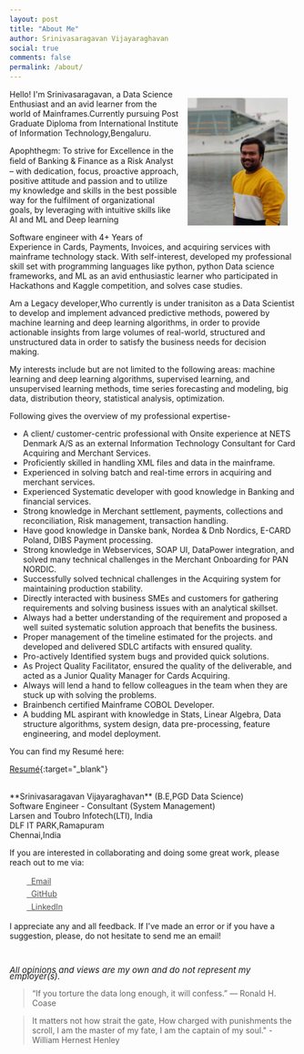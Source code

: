 ```yaml
---
layout: post
title: "About Me"
author: Srinivasaragavan Vijayaraghavan
social: true
comments: false
permalink: /about/
---
```


<center>
<img src="https://github.com/SriniTheDataJunkie/Myprotfolio/blob/master/assets/Sriini.jpg" alt="Srini" align="right" style="width: 35%; height: 35%; margin:15px">
</center> 

Hello! I'm Srinivasaragavan, a Data Science Enthusiast and an avid learner from the world of Mainframes.Currently pursuing Post Graduate Diploma from International Institute of Information Technology,Bengaluru.

Apophthegm: To strive for Excellence in the ﬁeld of Banking & Finance as a Risk Analyst – with dedication, focus, proactive approach, positive attitude and passion and to utilize my knowledge and skills in the best possible way for the fulfilment of organizational goals, by leveraging with intuitive skills like AI and ML and Deep learning

Software engineer with 4+ Years of Experience in Cards, Payments, Invoices, and acquiring services with mainframe technology stack. With self-interest, developed my professional skill set with programming languages like python, python Data science frameworks, and ML as an avid enthusiastic learner who participated in Hackathons and Kaggle competition, and solves case studies.

Am a Legacy developer,Who currently is under tranisiton as a Data Scientist to develop and implement advanced predictive methods, powered by machine learning and deep learning algorithms, in order to provide actionable insights from large volumes of real-world, structured and unstructured data in order to satisfy the business needs for decision making. 

My interests include but are not limited to the following areas: machine learning and deep learning algorithms, supervised learning, and unsupervised learning methods, time series forecasting and modeling, big data, distribution theory, statistical analysis, optimization. 

Following gives the overview of my professional expertise-
- A client/ customer-centric professional with Onsite experience at NETS Denmark A/S as an external Information Technology Consultant for Card Acquiring and Merchant Services.
- Proficiently skilled in handling XML files and data in the mainframe.
- Experienced in solving batch and real-time errors in acquiring and merchant services.
- Experienced Systematic developer with good knowledge in Banking and financial services.
- Strong knowledge in Merchant settlement, payments, collections and reconciliation, Risk management, transaction handling.
- Have good knowledge in Danske bank, Nordea & Dnb Nordics, E-CARD Poland, DIBS Payment processing.
- Strong knowledge in Webservices, SOAP UI, DataPower integration, and solved many technical challenges in the Merchant Onboarding for PAN NORDIC.
- Successfully solved technical challenges in the Acquiring system for maintaining production stability.
- Directly interacted with business SMEs and customers for gathering requirements and solving business issues with an analytical skillset.
- Always had a better understanding of the requirement and proposed a well suited systematic solution approach that benefits the business.
- Proper management of the timeline estimated for the projects. and developed and delivered SDLC artifacts with ensured quality.
- Pro-actively Identified system bugs and provided quick solutions.
- As Project Quality Facilitator, ensured the quality of the deliverable, and acted as a Junior Quality Manager for Cards Acquiring.
- Always will lend a hand to fellow colleagues in the team when they are stuck up with solving the problems.
- Brainbench certified Mainframe COBOL Developer.
- A budding ML aspirant with knowledge in Stats, Linear Algebra, Data structure algorithms, system design, data pre-processing, feature engineering, and model deployment.


You can find my Resumé here:

[Resumé](https://github.com/SriniTheDataJunkie/My-Resume/blob/main/Resume-Srinivasaragavan-Vijayaraghavan.pdf){:target="_blank"} 

<br>
**Srinivasaragavan Vijayaraghavan** (B.E,PGD Data Science)<br>
Software Engineer - Consultant (System Management)<br>
Larsen and Toubro Infotech(LTI), India<br>
DLF IT PARK,Ramapuram<br>
Chennai,India<br>

If you are interested in collaborating and doing some great work, please reach out to me via:

<div class="contact-buttons" style="line-height:160%;margin-left:30px;margin-top:10px">
<p>
<a href="mailto:srinirag94@gmail.com" target="_blank" style="color:#515151;"><i class="fa fa-envelope" style="font-size:1em"></i> &nbsp; Email<br></a> 
<a href="https://github.com/SriniTheDataJunkie" target="_blank" style="color:#515151;"><i class="fa fa-github" style="font-size:1em"></i> &nbsp; GitHub<br></a> 
<a href="https://www.linkedin.com/in/srinivasaragavan-vijayaragavan-662a32a8/" target="_blank" style="color:#515151;"><i class="fa fa-linkedin" style="font-size:1em"></i> &nbsp; LinkedIn<br></a>
</p>
</div>

I appreciate any and all feedback. If I've made an error or if you have a suggestion, please, do not hesitate to send me an email!

<br>
<P CLASS="footnote" style="line-height:0.75; font-size:15px">
<i class="fa fa-asterisk" style="font-size:1em"></i> <i>All opinions and views are my own and do not represent my employer(s).</i>
</P>

<blockquote> “If you torture the data long enough, it will confess.” — Ronald H. Coase </blockquote>
<blockquote> It matters not how strait the gate, How charged with punishments the scroll, I am the master of my fate, I am the captain of my soul." - William Hernest Henley</blockquote>
